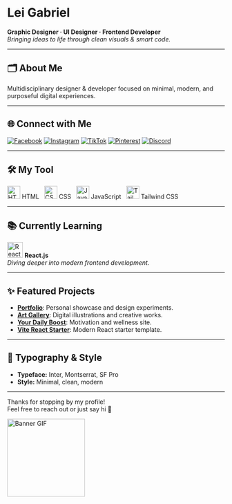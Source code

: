 # Lei Gabriel

**Graphic Designer · UI Designer · Frontend Developer**  
*Bringing ideas to life through clean visuals & smart code.*

---

## 🗂️ About Me

Multidisciplinary designer & developer focused on minimal, modern, and purposeful digital experiences.

---

## 🌐 Connect with Me

[![Facebook](https://cdn-icons-png.flaticon.com/128/5968/5968764.png)](https://facebook.com/malibiranlei)
[![Instagram](https://cdn-icons-png.flaticon.com/128/3955/3955024.png)](https://instagram.com/leigxbriel)
[![TikTok](https://cdn-icons-png.flaticon.com/128/4782/4782345.png)](https://tiktok.com/lei.js)
[![Pinterest](https://cdn-icons-png.flaticon.com/128/5968/5968795.png)](https://pinterest.com/leigxbriel)
[![Discord](https://cdn-icons-png.flaticon.com/128/5968/5968756.png)](https://discord.gg/bzzbaXNV)

---

## 🛠️ My Tool

<img src="https://cdn-icons-png.flaticon.com/128/174/174854.png" width="30" title="HTML5"/> HTML &nbsp;
<img src="https://cdn-icons-png.flaticon.com/128/732/732190.png" width="30" title="CSS3"/> CSS &nbsp;
<img src="https://cdn-icons-png.flaticon.com/128/5968/5968292.png" width="30" title="JavaScript"/> JavaScript &nbsp;
<img src="https://img.icons8.com/?size=96&id=4PiNHtUJVbLs&format=png" width="30" title="Tailwind CSS"/> Tailwind CSS

---

## 📚 Currently Learning

<img src="https://cdn-icons-png.flaticon.com/128/1126/1126012.png" width="36" title="React.js"/> **React.js**  
_Diving deeper into modern frontend development._

---

## ✨ Featured Projects

- [**Portfolio**](https://github.com/leigabriel/portfolio-leigabriel): Personal showcase and design experiments.  
- [**Art Gallery**](https://github.com/leigabriel/art-gallery): Digital illustrations and creative works.  
- [**Your Daily Boost**](https://github.com/leigabriel/yourdailyboost): Motivation and wellness site.  
- [**Vite React Starter**](https://github.com/leigabriel/vite-react): Modern React starter template.

---

## 🎨 Typography & Style

- **Typeface:** Inter, Montserrat, SF Pro  
- **Style:** Minimal, clean, modern  

---

Thanks for stopping by my profile!  
Feel free to reach out or just say hi 👋

<img src="https://i.pinimg.com/originals/c7/8f/6f/c78f6f101e903249c6015710fbc73a6a.gif" width="180" alt="Banner GIF"/>
